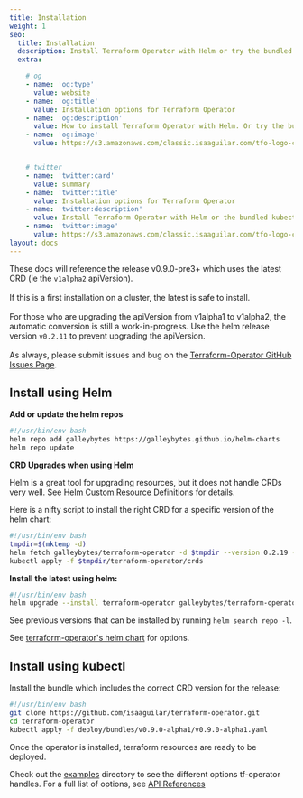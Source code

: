 ```yaml
---
title: Installation
weight: 1
seo:
  title: Installation
  description: Install Terraform Operator with Helm or try the bundled kubectl manifest.
  extra:

    # og
    - name: 'og:type'
      value: website
    - name: 'og:title'
      value: Installation options for Terraform Operator
    - name: 'og:description'
      value: How to install Terraform Operator with Helm. Or try the bundled manifest for a simple kubectl installation.
    - name: 'og:image'
      value: https://s3.amazonaws.com/classic.isaaguilar.com/tfo-logo-cir.png


    # twitter
    - name: 'twitter:card'
      value: summary
    - name: 'twitter:title'
      value: Installation options for Terraform Operator
    - name: 'twitter:description'
      value: Install Terraform Operator with Helm or the bundled kubectl manifest.
    - name: 'twitter:image'
      value: https://s3.amazonaws.com/classic.isaaguilar.com/tfo-logo-cir.png
layout: docs
---
```


<!--<div class="important">

</div>-->

<div class="important">
These docs will reference the release v0.9.0-pre3+ which uses the latest CRD (ie the <code>v1alpha2</code> apiVersion).
<br/><br/>
If this is a first installation on a cluster, the latest is safe to install.
<br/><br/>
For those who are upgrading the apiVersion from v1alpha1 to v1alpha2, the automatic conversion is still a
work-in-progress. Use the helm release version <code>v0.2.11</code> to prevent upgrading the apiVersion.
<br/><br/>
As always, please submit issues and bug on the <a href="https://github.com/isaaguilar/terraform-operator/issues">Terraform-Operator GitHub Issues Page</a>.
</div>

## Install using Helm

**Add or update the helm repos**

```bash
#!/usr/bin/env bash
helm repo add galleybytes https://galleybytes.github.io/helm-charts
helm repo update
```

**CRD Upgrades when using Helm**

Helm is a great tool for upgrading resources, but it does not handle CRDs very well. See [Helm Custom Resource Definitions](https://helm.sh/docs/chart_best_practices/custom_resource_definitions/#method-1-let-helm-do-it-for-you) for details.

Here is a nifty script to install the right CRD for a specific version of the helm chart:

```bash
#!/usr/bin/env bash
tmpdir=$(mktemp -d)
helm fetch galleybytes/terraform-operator -d $tmpdir --version 0.2.19 --untar
kubectl apply -f $tmpdir/terraform-operator/crds
```

**Install the latest using helm:**

```bash
#!/usr/bin/env bash
helm upgrade --install terraform-operator galleybytes/terraform-operator --version 0.2.19 --namespace tf-system --create-namespace
```

See previous versions that can be installed by running `helm search repo -l`.

<div class="note">
See <a href="https://github.com/isaaguilar/helm-charts/tree/master/charts/terraform-operator">terraform-operator's helm chart</a> for options.
</div>



## Install using kubectl

Install the bundle which includes the correct CRD version for the release:

```bash
#!/usr/bin/env bash
git clone https://github.com/isaaguilar/terraform-operator.git
cd terraform-operator
kubectl apply -f deploy/bundles/v0.9.0-alpha1/v0.9.0-alpha1.yaml
```

Once the operator is installed, terraform resources are ready to be deployed.

Check out the [examples](https://github.com/isaaguilar/terraform-operator/tree/master/examples) directory to see the different options tf-operator handles. For a full list of options, see [API References](/docs/references/latest)